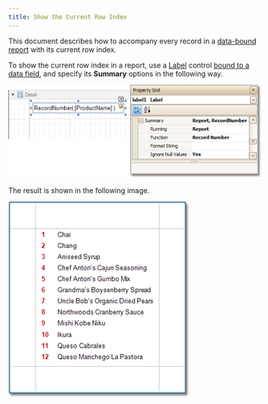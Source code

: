 ```yaml
---
title: Show the Current Row Index
---
```

This document describes how to accompany every record in a [data-bound report](../../../../../../interface-elements-for-desktop/articles/report-designer/report-designer-for-winforms/create-reports/binding-a-report-to-data.md) with its current row index.

To show the current row index in a report, use a [Label](../../../../../../interface-elements-for-desktop/articles/report-designer/report-designer-for-winforms/report-designer-reference/report-controls/label.md) control [bound to a data field](../../../../../../interface-elements-for-desktop/articles/report-designer/report-designer-for-winforms/report-editing-basics/displaying-values-from-a-database-(binding-report-elements-to-data).md), and specify its **Summary** options in the following way.

![RD_HowTo_CurrentRowIndex_0](../../../../../images/Img8571.png)

The result is shown in the following image.

![RD_HowTo_CurrentRowIndex_1](../../../../../images/Img8572.png)